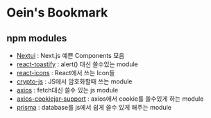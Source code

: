 # Oein's Bookmark
## npm modules
 - [Nextui](https://nextui.org/) : Next.js 예쁜 Components 모음
 - [react-toastify](https://www.npmjs.com/package/react-toastify) : alert() 대신 쓸수있는 module
 - [react-icons](https://www.npmjs.com/package/react-icons) : React에서 쓰는 Icon들
 - [crypto-js](https://www.npmjs.com/package/crypto-js) : JS에서 암호화할때 쓰는 module
 - [axios](https://www.npmjs.com/package/axios) : fetch대신 쓸수 있는 js module
 - [axios-cookiejar-support](https://www.npmjs.com/package/axios-cookiejar-support) : axios에서 cookie를 쓸수있게 하는 module
 - [prisma](https://www.npmjs.com/package/prisma) : database를 js에서 쉽게 쓸수 있게 해주는 module
